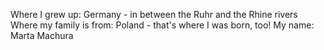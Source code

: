 Where I grew up: Germany - in between the Ruhr and the Rhine rivers
Where my family is from: Poland - that's where I was born, too!
My name: Marta Machura